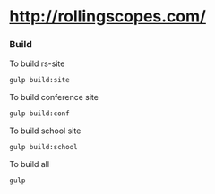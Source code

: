 # http://rollingscopes.com/
### Build
To build rs-site
```sh
gulp build:site
```

To build conference site
```sh
gulp build:conf
```

To build school site
```sh
gulp build:school
```

To build all
```sh
gulp
```


